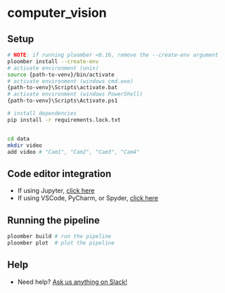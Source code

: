 # computer_vision

## Setup

```sh
# NOTE: if running ploomber <0.16, remove the --create-env argument
ploomber install --create-env
# activate environment (unix)
source {path-to-venv}/bin/activate
# activate environment (windows cmd.exe)
{path-to-venv}\Scripts\activate.bat
# activate environment (windows PowerShell)
{path-to-venv}\Scripts\Activate.ps1

# install dependencies
pip install -r requirements.lock.txt


cd data
mkdir video
add video # "Cam1", "Cam2", "Cam3", "Cam4"
```

## Code editor integration

- If using Jupyter, [click here](https://docs.ploomber.io/en/latest/user-guide/jupyter.html)
- If using VSCode, PyCharm, or Spyder, [click here](https://docs.ploomber.io/en/latest/user-guide/editors.html)

## Running the pipeline

```sh
ploomber build # run the pipeline
ploomber plot  # plot the pipeline
```

## Help

- Need help? [Ask us anything on Slack!](https://ploomber.io/community)
